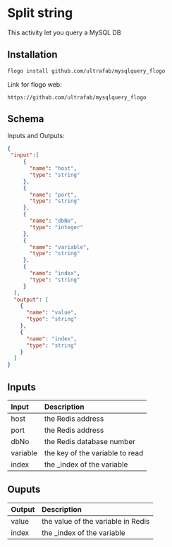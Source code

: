 # Split string
This activity let you query a MySQL DB


## Installation

```bash
flogo install github.com/ultrafab/mysqlquery_flogo
```
Link for flogo web:
```
https://github.com/ultrafab/mysqlquery_flogo
```

## Schema
Inputs and Outputs:

```json
{
 "input":[
     {
       "name": "host",
       "type": "string"
     },
     {
       "name": "port",
       "type": "string"
     },
     {
       "name": "dbNo",
       "type": "integer"
     },
     {
       "name": "variable",
       "type": "string"
     },
     {
       "name": "index",
       "type": "string"
     }
  ],
  "output": [
    {
      "name": "value",
      "type": "string"
    },
    {
      "name": "index",
      "type": "string"
    }
  ]
}
```
## Inputs
| Input   | Description    |
|:----------|:---------------|
| host    | the Redis address |
| port    | the Redis address |
| dbNo    | the Redis database number |
| variable    | the key of the variable to read |
| index    | the _index of the variable |

## Ouputs
| Output   | Description    |
|:----------|:---------------|
| value    | the value of the variable in Redis |
| index    | the _index of the variable |
